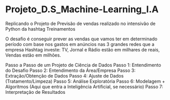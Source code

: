# Projeto_D.S_Machine-Learning_I.A
Replicando o Projeto de Previsão de vendas realizado no intensivão de Python da hashtag Treinamentos

O desafio é conseguir prever as vendas que vamos ter em determinado período com base nos gastos em anúncios nas 3 grandes redes que a empresa Hashtag investe: TV, Jornal e Rádio estão em milhares de reais, Vendas estão em milhões.

Passo a Passo de um Projeto de Ciência de Dados
Passo 1: Entendimento do Desafio
Passo 2: Entendimento da Área/Empresa
Passo 3: Extração/Obtenção de Dados
Passo 4: Ajuste de Dados (Tratamento/Limpeza)
Passo 5: Análise Exploratória
Passo 6: Modelagem + Algoritmos (Aqui que entra a Inteligência Artificial, se necessário)
Passo 7: Interpretação de Resultados

